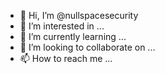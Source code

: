 - 👋 Hi, I’m @nullspacesecurity
- 👀 I’m interested in ...
- 🌱 I’m currently learning ...
- 💞️ I’m looking to collaborate on ...
- 📫 How to reach me ...

<!---
nullspacesecurity/nullspacesecurity is a ✨ special ✨ repository because its `README.md` (this file) appears on your GitHub profile.
You can click the Preview link to take a look at your changes.
--->
